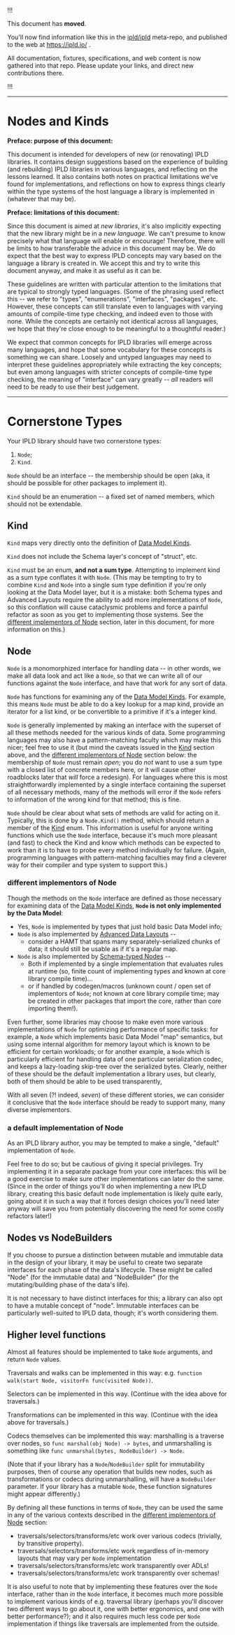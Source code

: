 
!!!

This document has **moved**.

You'll now find information like this in the [ipld/ipld](https://github.com/ipld/ipld/) meta-repo,
and published to the web at https://ipld.io/ .

All documentation, fixtures, specifications, and web content is now gathered into that repo.
Please update your links, and direct new contributions there.

!!!

----

Nodes and Kinds
===============

**Preface: purpose of this document:**

This document is intended for developers of new (or renovating) IPLD libraries.
It contains design suggestions based on the experience of building (and rebuilding)
IPLD libraries in various languages, and reflecting on the lessons learned.
It also contains both notes on practical limitations we've found for implementations,
and reflections on how to express things clearly within the type systems of the
host language a library is implemented in (whatever that may be).

**Preface: limitations of this document:**

Since this document is aimed at _new libraries_, it's also implicitly expecting
that the new library might be in a _new language_.
We can't presume to know precisely what that language will enable or encourage!
Therefore, there will be limits to how transferable the advice in this document may be.
We do expect that the best way to express IPLD concepts may vary based on
the language a library is created in.  We accept this and try to write this
document anyway, and make it as useful as it can be.

These guidelines are written with particular attention to the limitations that
are typical to strongly typed languages. (Some of the phrasing used reflect
this -- we refer to "types", "enumerations", "interfaces", "packages", etc.
However, these concepts can still translate even to languages with varying
amounts of compile-time type checking, and indeed even to those with none.
While the concepts are certainly not identical across all languages,
we hope that they're close enough to be meaningful to a thoughtful reader.)

We expect that common concepts for IPLD libraries will emerge across many languages,
and hope that some vocabulary for these concepts is something we can share.
Loosely and untyped languages may need to interpret these guidelines
appropriately while extracting the key concepts; but even among languages with
stricter concepts of compile-time type checking, the meaning of "interface"
can vary greatly -- _all_ readers will need to be ready to use their best judgement.

---

Cornerstone Types
=================

Your IPLD library should have two cornerstone types:

1. `Node`;
2. `Kind`.

`Node` should be an interface -- the membership should be open
(aka, it should be possible for other packages to implement it).

`Kind` should be an enumeration -- a fixed set of named members,
which should not be extendable.


Kind
----

`Kind` maps very directly onto the definition of
[Data Model Kinds](../../data-model-layer/data-model.md#kinds).

`Kind` does not include the Schema layer's concept of "struct", etc.

`Kind` must be an enum, **and not a sum type**.  Attempting to implement
kind as a sum type conflates it with `Node`.
(This may be tempting to try to combine `Kind` and `Node` into a single
sum type definition if you're only looking at the Data Model layer,
but it is a mistake: both Schema types and Advanced Layouts require
the ability to add more implementations of `Node`, so this conflation
will cause cataclysmic problems and force a painful refactor
as soon as you get to implementing those systems.
See the [different implementors of Node](#different-implementors-of-node)
section, later in this document, for more information on this.)


Node
----

`Node` is a monomorphized interface for handling data -- in other words,
we make all data look and act like a `Node`, so that we can write all of our
functions against the `Node` interface, and have that work for any sort of data.

`Node` has functions for examining any of the
[Data Model Kinds](../../data-model-layer/data-model.md#kinds).
For example, this means `Node` must be able to
do a key lookup for a map kind,
provide an iterator for a list kind,
or be convertible to a primitive if it's a integer kind.

`Node` is generally implemented by making an interface with the superset of all
these methods needed for the various kinds of data.
Some programming languages may also have a pattern-matching faculty which
may make this nicer; feel free to use it (but mind the caveats issued in the
[Kind](#kind) section above, and the
[different implementors of Node](#different-implementors-of-node) section below:
the membership of `Node` must remain *open*;
you do *not* want to use a sum type with a closed list of concrete members here,
or it will cause other roadblocks later that *will* force a redesign).
For languages where this is most straightforwardly implemented by a single
interface containing the superset of all necessary methods, many of the methods
will error if the `Node` refers to information of the wrong kind for that method;
this is fine.

`Node` should be clear about what sets of methods are valid for acting on it.
Typically, this is done by a `Node.Kind()` method, which should return
a member of the [Kind](#kind) enum.
This information is useful for anyone writing functions which use the `Node`
interface, because it's much more pleasant (and fast) to check the Kind and
know which methods can be expected to work than it is to have to probe every
method individually for failure.
(Again, programming languages with pattern-matching faculties may find
a cleverer way for their compiler and type system to support this.)

### different implementors of Node

Though the methods on the `Node` interface are defined as those necessary for
examining data of the [Data Model Kinds](../../data-model-layer/data-model.md#kinds),
**`Node` is not only implemented by the Data Model**:

- Yes, `Node` is implemented by types that just hold basic Data Model info;
- `Node` is also implemented by [Advanced Data Layouts](../../schemas/advanced-layouts.md) --
	- consider a HAMT that spans many separately-serialized chunks of data; it should still be usable as if it's a regular map.
- `Node` is also implemented by [Schema-typed Nodes](../../schemas/) --
	- Both if implemented by a single implementation that evaluates rules at runtime (so, finite count of implementing types and known at core library compile time)...
	- or if handled by codegen/macros (unknown count / open set of implementors of `Node`; not known at core library compile time; may be created in other packages that import the core, rather than core importing them!).

Even further, some libraries may choose to make even more various
implementations of `Node` for optimizing performance of specific tasks:
for example, a `Node` which implements basic Data Model "map" semantics,
but using some internal algorithm for memory layout which is known to be
efficient for certain workloads;
or for another example, a `Node` which is particularly efficient for handling
data of one particular serialization codec, and keeps a lazy-loading skip-tree
over the serialized bytes.
Clearly, neither of these should be the default implementation a library uses,
but clearly, both of them should be able to be used transparently,

With all seven (?! indeed, *seven*) of these different stories,
we can consider it conclusive that the `Node` interface should be ready
to support many, many diverse implementors.

### a default implementation of Node

As an IPLD library author, you may be tempted to make a single, "default"
implementation of `Node`.

Feel free to do so; but be cautious of giving it special privileges.
Try implementing it in a separate package from your core interfaces: this will
be a good exercise to make sure other implementations can later do the same.
(Since in the order of things you'll do when implementing a new IPLD library,
creating this basic default node implementation is likely quite early,
going about it in such a way that it forces design choices you'll need later
anyway will save you from potentially discovering the need for some costly
refactors later!)


Nodes vs NodeBuilders
---------------------

If you choose to pursue a distinction between mutable and immutable data
in the design of your library, it may be useful to create two separate
interfaces for each phase of the data's lifecycle.
These might be called "Node" (for the immutable data)
and "NodeBuilder" (for the mutating/building phase of the data's life).

It is not necessary to have distinct interfaces for this;
a library can also opt to have a mutable concept of "node".
Immutable interfaces can be particularly well-suited to IPLD data, though;
it's worth considering them.


Higher level functions
----------------------

Almost all features should be implemented to take `Node` arguments,
and return `Node` values.

Traversals and walks can be implemented in this way: e.g.
`function walk(start Node, visitorFn func(visited Node))`.

Selectors can be implemented in this way.
(Continue with the idea above for traversals.)

Transformations can be implemented in this way.
(Continue with the idea above for traversals.)

Codecs themselves can be implemented this way:
marshalling is a traverse over nodes, so `func marshal(obj Node) -> bytes`,
and unmarshalling is something like `func unmarshal(bytes, NodeBuilder) -> Node`.

(Note that if your library has a `Node`/`NodeBuilder` split for immutability purposes,
then of course any operation that builds new nodes,
such as transformations or codecs during unmarshalling,
will have a `NodeBuilder` parameter.
If your library has a mutable `Node`, these function signatures might appear differently.)

By defining all these functions in terms of `Node`, they can be used the same
in any of the various contexts described in the
[different implementors of Node](#different-implementors-of-node) section:

- traversals/selectors/transforms/etc work over various codecs (trivially,
	by transitive property).
- traversals/selectors/transforms/etc work regardless of in-memory layouts
	that may vary per `Node` implementation
- traversals/selectors/transforms/etc work transparently over ADLs!
- traversals/selectors/transforms/etc work transparently over schemas!

It is also useful to note that by implementing these features over the `Node`
interface, rather than *in* the `Node` interface, it becomes much more
possible to implement various kinds of e.g. traversal library
(perhaps you'll discover two different ways to go about it,
one with better ergonomics, and one with better performance?);
and it also requires much less code per `Node` implementation if things
like traversals are implemented from the outside.
